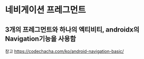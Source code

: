 # 네비게이션 프레그먼트

## 3개의 프레그먼트와 하나의 엑티비티, androidx의 Navigation기능을 사용함

참고 https://codechacha.com/ko/android-navigation-basic/
